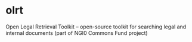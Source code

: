 # olrt
Open Legal Retrieval Toolkit – open-source toolkit for searching legal and internal documents (part of NGI0 Commons Fund project)
